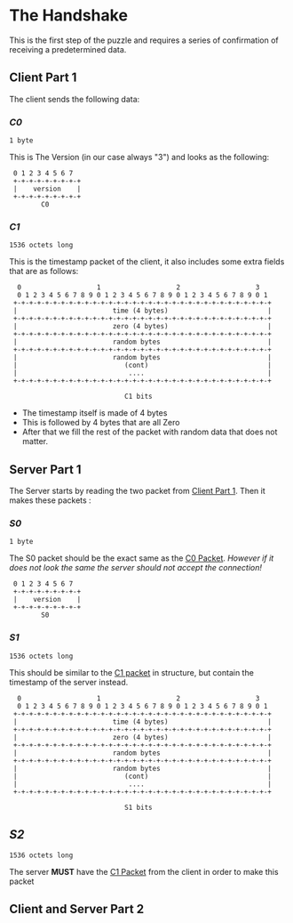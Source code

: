 # The Handshake
This is the first step of the puzzle and requires a series of confirmation of receiving  a predetermined data. 

## Client Part 1

The client sends the following data:

### *C0* 
	1 byte
This is The Version (in our case always "3") and looks as the following: 
```
 0 1 2 3 4 5 6 7
 +-+-+-+-+-+-+-+-+
 |    version    |
 +-+-+-+-+-+-+-+-+
		C0 
```

### *C1*
	1536 octets long
This is the timestamp packet of the client, it also includes some extra fields that are as follows:
```
  0                   1                   2                   3
  0 1 2 3 4 5 6 7 8 9 0 1 2 3 4 5 6 7 8 9 0 1 2 3 4 5 6 7 8 9 0 1
 +-+-+-+-+-+-+-+-+-+-+-+-+-+-+-+-+-+-+-+-+-+-+-+-+-+-+-+-+-+-+-+-+
 |                        time (4 bytes)                         |
 +-+-+-+-+-+-+-+-+-+-+-+-+-+-+-+-+-+-+-+-+-+-+-+-+-+-+-+-+-+-+-+-+
 |                        zero (4 bytes)                         |
 +-+-+-+-+-+-+-+-+-+-+-+-+-+-+-+-+-+-+-+-+-+-+-+-+-+-+-+-+-+-+-+-+
 |                        random bytes                           |
 +-+-+-+-+-+-+-+-+-+-+-+-+-+-+-+-+-+-+-+-+-+-+-+-+-+-+-+-+-+-+-+-+
 |                        random bytes                           |
 |                           (cont)                              |
 |                            ....                               |
 +-+-+-+-+-+-+-+-+-+-+-+-+-+-+-+-+-+-+-+-+-+-+-+-+-+-+-+-+-+-+-+-+

	                         C1 bits
```

- The timestamp itself is made of 4 bytes
- This is followed by 4 bytes that are all Zero
- After that we fill the rest of the packet with random data that does not matter.

## Server Part 1

The Server starts by reading the two packet from [Client Part 1](#Client%20Part%201). Then it makes these packets :

### *S0* 
	1 byte
The S0 packet should be the exact same as the [C0 Packet](#C0). *However if it does not look the same the server should not accept the connection!* 
```
 0 1 2 3 4 5 6 7
 +-+-+-+-+-+-+-+-+
 |    version    |
 +-+-+-+-+-+-+-+-+
		S0 
```

### *S1*
	1536 octets long
This should be similar to the [C1 packet](#C1) in structure, but contain the timestamp of the server instead.
```
  0                   1                   2                   3
  0 1 2 3 4 5 6 7 8 9 0 1 2 3 4 5 6 7 8 9 0 1 2 3 4 5 6 7 8 9 0 1
 +-+-+-+-+-+-+-+-+-+-+-+-+-+-+-+-+-+-+-+-+-+-+-+-+-+-+-+-+-+-+-+-+
 |                        time (4 bytes)                         |
 +-+-+-+-+-+-+-+-+-+-+-+-+-+-+-+-+-+-+-+-+-+-+-+-+-+-+-+-+-+-+-+-+
 |                        zero (4 bytes)                         |
 +-+-+-+-+-+-+-+-+-+-+-+-+-+-+-+-+-+-+-+-+-+-+-+-+-+-+-+-+-+-+-+-+
 |                        random bytes                           |
 +-+-+-+-+-+-+-+-+-+-+-+-+-+-+-+-+-+-+-+-+-+-+-+-+-+-+-+-+-+-+-+-+
 |                        random bytes                           |
 |                           (cont)                              |
 |                            ....                               |
 +-+-+-+-+-+-+-+-+-+-+-+-+-+-+-+-+-+-+-+-+-+-+-+-+-+-+-+-+-+-+-+-+

	                         S1 bits
```

## *S2*
	1536 octets long
The server **MUST** have the [C1 Packet](#C1) from the client in order to make this packet


## Client and Server Part 2
